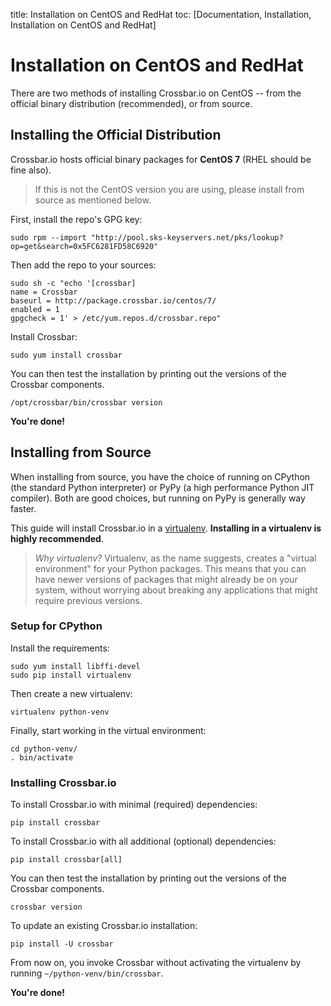 title: Installation on CentOS and RedHat
toc: [Documentation, Installation, Installation on CentOS and RedHat]

# Installation on CentOS and RedHat

There are two methods of installing Crossbar.io on CentOS -- from the official binary distribution (recommended), or from source.

## Installing the Official Distribution

Crossbar.io hosts official binary packages for **CentOS 7** (RHEL should be fine also).

> If this is not the CentOS version you are using, please install from source as mentioned below.

First, install the repo's GPG key:

    sudo rpm --import "http://pool.sks-keyservers.net/pks/lookup?op=get&search=0x5FC6281FD58C6920"

Then add the repo to your sources:

    sudo sh -c "echo '[crossbar]
    name = Crossbar
    baseurl = http://package.crossbar.io/centos/7/
    enabled = 1
    gpgcheck = 1' > /etc/yum.repos.d/crossbar.repo"

Install Crossbar:

    sudo yum install crossbar

You can then test the installation by printing out the versions of the Crossbar components.

    /opt/crossbar/bin/crossbar version

**You're done!**


## Installing from Source

When installing from source, you have the choice of running on CPython (the standard Python interpreter) or PyPy (a high performance Python JIT compiler). Both are good choices, but running on PyPy is generally way faster.

This guide will install Crossbar.io in a [virtualenv](http://docs.python-guide.org/en/latest/dev/virtualenvs/). **Installing in a virtualenv is highly recommended**.

> *Why virtualenv?* Virtualenv, as the name suggests, creates a "virtual environment" for your Python packages. This means that you can have newer versions of packages that might already be on your system, without worrying about breaking any applications that might require previous versions.


### Setup for CPython

Install the requirements:

    sudo yum install libffi-devel
    sudo pip install virtualenv

Then create a new virtualenv:

    virtualenv python-venv

Finally, start working in the virtual environment:

    cd python-venv/
    . bin/activate


### Installing Crossbar.io

To install Crossbar.io with minimal (required) dependencies:

    pip install crossbar

To install Crossbar.io with all additional (optional) dependencies:

    pip install crossbar[all]

You can then test the installation by printing out the versions of the Crossbar components.

    crossbar version

To update an existing Crossbar.io installation:

    pip install -U crossbar

From now on, you invoke Crossbar without activating the virtualenv by running `~/python-venv/bin/crossbar`.

**You're done!**
